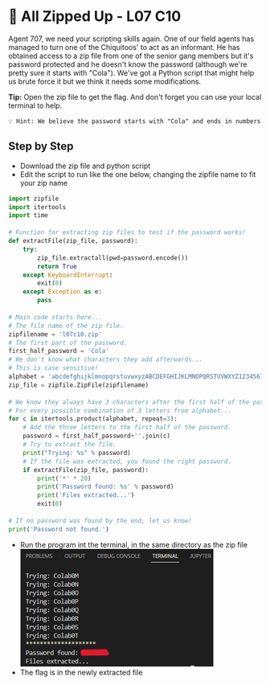 # 🥤 All Zipped Up - L07 C10

Agent 707, we need your scripting skills again. One of our field agents has managed to turn one of the Chiquitoos' to act as an informant. He has obtained access to a zip file from one of the senior gang members but it's password protected and he doesn't know the password (although we're pretty sure it starts with "Cola"). We've got a Python script that might help us brute force it but we think it needs some modifications.

**Tip:** Open the zip file to get the flag. And don't forget you can use your local terminal to help.

```txt
💡 Hint: We believe the password starts with "Cola" and ends in numbers and upper or lower case characters.
```

## Step by Step

- Download the zip file and python script
- Edit the script to run like the one below, changing the zipfile name to fit your zip name

```python
import zipfile
import itertools
import time

# Function for extracting zip files to test if the password works!
def extractFile(zip_file, password):
    try:
        zip_file.extractall(pwd=password.encode())
        return True
    except KeyboardInterrupt:
        exit(0)
    except Exception as e:
        pass

# Main code starts here...
# The file name of the zip file.
zipfilename = 'l07c10.zip'
# The first part of the password.
first_half_password = 'Cola'
# We don't know what characters they add afterwards...
# This is case sensitive!
alphabet = 'abcdefghijklmnopqrstuvwxyzABCDEFGHIJKLMNOPQRSTUVWXYZ1234567890'
zip_file = zipfile.ZipFile(zipfilename)

# We know they always have 3 characters after the first half of the password
# For every possible combination of 3 letters from alphabet...
for c in itertools.product(alphabet, repeat=3):
    # Add the three letters to the first half of the password.
    password = first_half_password+''.join(c)
    # Try to extract the file.
    print("Trying: %s" % password)
    # If the file was extracted, you found the right password.
    if extractFile(zip_file, password):
        print('*' * 20)
        print('Password found: %s' % password)
        print('Files extracted...')
        exit(0)

# If no password was found by the end, let us know!
print('Password not found.')
```

- Run the program int the terminal, in the same directory as the zip file
![running the python code](/assets/allzippedup1.png)
- The flag is in the newly extracted file

